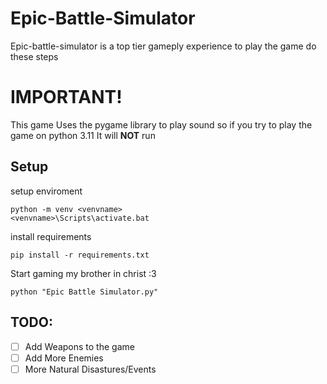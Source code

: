 # Epic-Battle-Simulator

Epic-battle-simulator is a top tier gameply experience 
to play the game do these steps

# IMPORTANT!

This game Uses the pygame library to play sound so if you try to play the game on python 3.11 It will **NOT** run

## Setup

setup enviroment
    
    python -m venv <venvname>
    <venvname>\Scripts\activate.bat
    
install requirements

    pip install -r requirements.txt
    
Start gaming my brother in christ :3

    python "Epic Battle Simulator.py"

## TODO:

- [ ] Add Weapons to the game
- [ ] Add More Enemies 
- [ ] More Natural Disastures/Events